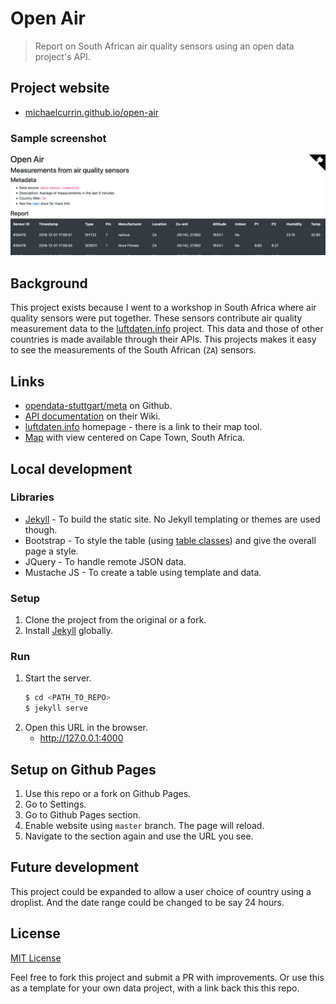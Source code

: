 # Open Air
> Report on South African air quality sensors using an open data project's API.

## Project website

- [michaelcurrin.github.io/open-air](https://michaelcurrin.github.io/open-air/)

### Sample screenshot

![Sample image](docs/preview.png)

## Background

This project exists because I went to a workshop in South Africa where air quality sensors were put together. These sensors contribute air quality measurement data to the [luftdaten.info](https://luftdaten.info) project. This data and those of other countries is made available through their APIs. This projects makes it easy to see the measurements of the South African (`ZA`) sensors.

## Links

- [opendata-stuttgart/meta](https://github.com/opendata-stuttgart/meta) on Github.
- [API documentation](https://github.com/opendata-stuttgart/meta/wiki/EN-APIs) on their Wiki.
- [luftdaten.info](https://luftdaten.info) homepage - there is a link to their map tool.
- [Map](https://deutschland.maps.luftdaten.info/#12/-33.9412/18.4803) with view centered on Cape Town, South Africa.


## Local development

### Libraries

- [Jekyll](https://jekyllrb.com/) - To build the static site. No Jekyll templating or themes are used though.
- Bootstrap - To style the table (using [table classes](https://getbootstrap.com/docs/4.3/content/tables/)) and give the overall page a style.
- JQuery - To handle remote JSON data.
- Mustache JS - To create a table using template and data.

### Setup

1. Clone the project from the original or a fork.
2. Install [Jekyll](https://jekyllrb.com/) globally.

### Run

1. Start the server.
    ```bash
    $ cd <PATH_TO_REPO>
    $ jekyll serve
    ```
1. Open this URL in the browser.
    - http://127.0.0.1:4000


## Setup on Github Pages

1. Use this repo or a fork on Github Pages.
2. Go to Settings.
3. Go to Github Pages section.
4. Enable website using `master` branch. The page will reload.
5. Navigate to the section again and use the URL you see.

## Future development

This project could be expanded to allow a user choice of country using a droplist. And the date range could be changed to be say 24 hours.

## License

[MIT License](LICENSE)

Feel free to fork this project and submit a PR with improvements. Or use this as a template for your own data project, with a link back this this repo.
